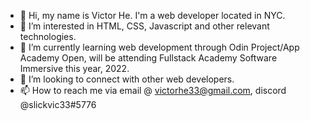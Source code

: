 - 👋 Hi, my name is Victor He. I'm a web developer located in NYC.
- 👀 I’m interested in HTML, CSS, Javascript and other relevant technologies.
- 🌱 I’m currently learning web development through Odin Project/App Academy Open, will be attending Fullstack Academy Software Immersive this year, 2022.
- 💞️ I’m looking to connect with other web developers.
- 📫 How to reach me via email @ victorhe33@gmail.com, discord @slickvic33#5776

<!---
victorhe33/victorhe33 is a ✨ special ✨ repository because its `README.md` (this file) appears on your GitHub profile.
You can click the Preview link to take a look at your changes.
--->
